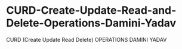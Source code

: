 # CURD-Create-Update-Read-and-Delete-Operations-Damini-Yadav
CURD (Create Update Read Delete) OPERATIONS DAMINI YADAV
